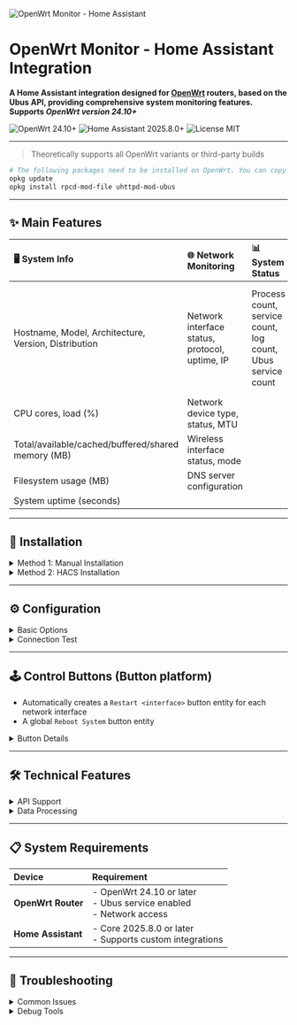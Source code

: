 ![OpenWrt Monitor - Home Assistant](https://img.shields.io/badge/OpenWrt%20Monitor-Home%20Assistant-blue?style=for-the-badge&logo=home-assistant)

# OpenWrt Monitor - Home Assistant Integration

**A Home Assistant integration designed for [OpenWrt](https://openwrt.org/) routers, based on the Ubus API, providing comprehensive system monitoring features.**  
**Supports _OpenWrt version 24.10+_**

![OpenWrt 24.10+](https://img.shields.io/badge/OpenWrt-24.10%2B-green?style=flat-square)
![Home Assistant 2025.8.0+](https://img.shields.io/badge/Home%20Assistant-2025.8.0%2B-blue?style=flat-square)
![License MIT](https://img.shields.io/badge/License-MIT-yellow?style=flat-square)

---

> Theoretically supports all OpenWrt variants or third-party builds
```bash 
# The following packages need to be installed on OpenWrt. You can copy and run the commands directly in the terminal.
opkg update
opkg install rpcd-mod-file uhttpd-mod-ubus
```
---

## ✨ Main Features

| 🖥️ System Info | 🌐 Network Monitoring | 📊 System Status | 🆕 New in 24.10+ |
|:---|:---|:---|:---|
| Hostname, Model, Architecture, Version, Distribution | Network interface status, protocol, uptime, IP | Process count, service count, log count, Ubus service count | LED status, watchdog, system upgrade, firewall, DHCP leases, system monitoring |
| CPU cores, load (%) | Network device type, status, MTU |  |  |
| Total/available/cached/buffered/shared memory (MB) | Wireless interface status, mode |  |  |
| Filesystem usage (MB) | DNS server configuration |  |  |
| System uptime (seconds) |  |  |  |

---

## 🚀 Installation

<details>
<summary>Method 1: Manual Installation</summary>

1. Download the entire `openwrt_monitor` folder
2. Place it into the `custom_components/` folder under your Home Assistant config directory
3. Restart Home Assistant
4. Add **OpenWrt Monitor** from the Integrations page

</details>

<details>
<summary>Method 2: HACS Installation</summary>

1. Add this repository as a custom repository in HACS
2. Search for and install **OpenWrt Monitor**
3. Restart Home Assistant
4. Add **OpenWrt Monitor** from the Integrations page

</details>

---

## ⚙️ Configuration

<details>
<summary>Basic Options</summary>

- **Host**: IP address of your OpenWrt router
- **Username**: Router username
- **Password**: Router password
- **Scan Interval**: Data update interval (10-300 seconds)

</details>

<details>
<summary>Connection Test</summary>

The integration will automatically test the connection during setup to ensure it can connect to the OpenWrt router successfully.

</details>

---

## 🕹️ Control Buttons (Button platform)

- Automatically creates a `Restart <interface>` button entity for each network interface
- A global `Reboot System` button entity

<details>
<summary>Button Details</summary>

- **Restart Button**: Attempts to restart the interface in order (down → up), with multiple fallback methods (`ifdown/ifup`, `/sbin/wifi down|up`, `network.reload`)
- **Reboot Router Button**: Prefers ubus `system.reboot`, falls back to `/sbin/reboot` or `reboot` command if unavailable

**Example entity names:**
- `Restart radio0`
- `Reboot System`

**Service calls:**

| Service | Example service data |
|:---|:---|
| `ubus.restart_interface` | `{ "interface": "radio0" }` |
| `ubus.reboot_router` | `{}` |

</details>

---

## 🛠️ Technical Features

<details>
<summary>API Support</summary>

- **Ubus API**: Main data source, provides system-level information
- **Optimized for OpenWrt 24.10+**: Supports the latest Ubus interfaces
- **Automatic protocol detection**: Tries HTTPS and HTTP automatically
- **SSL certificate handling**: Ignores self-signed certificate errors
- **Connection retry**: Automatically retries failed connections

</details>

<details>
<summary>Data Processing</summary>

- **Unit conversion**: Bytes to MB, load to percentage
- **Parallel API calls**: Improves efficiency
- **Error handling**: Gracefully handles API failures
- **Data caching**: Smart caching to reduce requests

</details>

---

## 📋 System Requirements

| Device | Requirement |
|:---|:---|
| **OpenWrt Router** | - OpenWrt 24.10 or later<br>- Ubus service enabled<br>- Network access |
| **Home Assistant** | - Core 2025.8.0 or later<br>- Supports custom integrations |

---

## 🐛 Troubleshooting

<details>
<summary>Common Issues</summary>

- **1. Connection failed**
  - Check if the router IP is correct
  - Confirm username and password
  - Check network connectivity

- **2. Incomplete data**
  - Make sure the Ubus service is running
  - Check router permission settings
  - View Home Assistant logs

</details>

<details>
<summary>Debug Tools</summary>

Use the `debug_api.py` script to test API connectivity:
